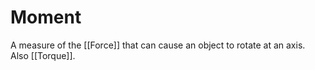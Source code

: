 # Moment
A measure of the [[Force]] that can cause an object to rotate at an axis. Also [[Torque]].
